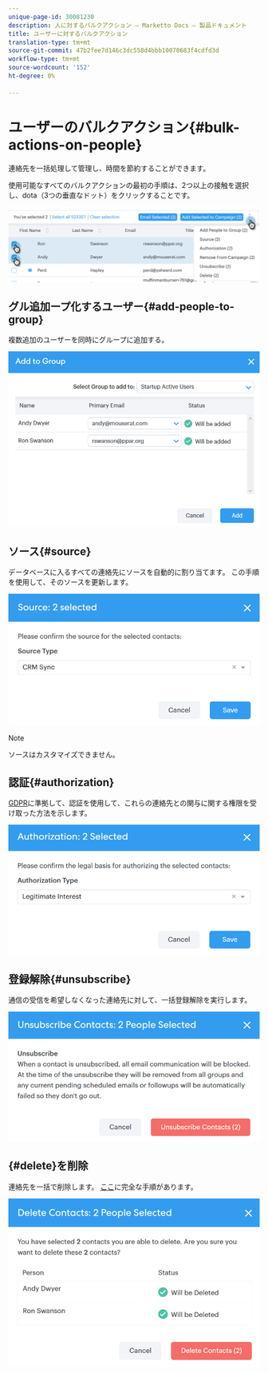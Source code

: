 ```yaml
---
unique-page-id: 30081230
description: 人に対するバルクアクション — Marketto Docs — 製品ドキュメント
title: ユーザーに対するバルクアクション
translation-type: tm+mt
source-git-commit: 47b2fee7d146c3dc558d4bbb10070683f4cdfd3d
workflow-type: tm+mt
source-wordcount: '152'
ht-degree: 0%

---
```



# ユーザーのバルクアクション{#bulk-actions-on-people}

連絡先を一括処理して管理し、時間を節約することができます。

使用可能なすべてのバルクアクションの最初の手順は、2つ以上の接触を選択し、dota（3つの垂直なドット）をクリックすることです。

![](assets/one-3.png)

## グル追加ープ化するユーザー{#add-people-to-group}

複数追加のユーザーを同時にグループに追加する。

![](assets/add-to-group.png)

## ソース{#source}

データベースに入るすべての連絡先にソースを自動的に割り当てます。 この手順を使用して、そのソースを更新します。

![](assets/source.png)

>[!NOTE]
>
>ソースはカスタマイズできません。

## 認証{#authorization}

[GDPR](http://eugdpr.org/)に準拠して、認証を使用して、これらの連絡先との関与に関する権限を受け取った方法を示します。

![](assets/authorization.png)

## 登録解除{#unsubscribe}

通信の受信を希望しなくなった連絡先に対して、一括登録解除を実行します。

![](assets/unsubscribe.png)

## {#delete}を削除

連絡先を一括で削除します。 [ここ](http://docs.marketo.com/display/DOCS/How+to+Add+or+Delete+Contacts#HowtoAddorDeleteContacts-DeletingContacts)に完全な手順があります。

![](assets/delete.png)

